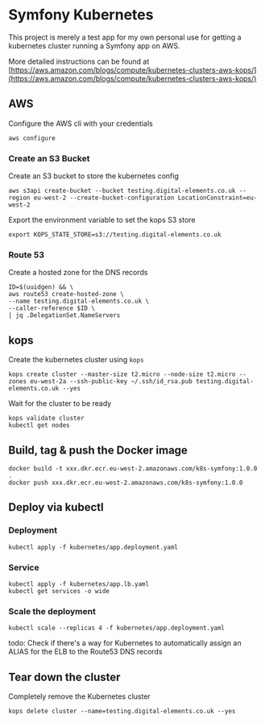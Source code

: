 # Symfony Kubernetes

This project is merely a test app for my own personal use for getting a kubernetes cluster running a Symfony app on AWS.

More detailed instructions can be found at [https://aws.amazon.com/blogs/compute/kubernetes-clusters-aws-kops/](https://aws.amazon.com/blogs/compute/kubernetes-clusters-aws-kops/)

## AWS

Configure the AWS cli with your credentials

```
aws configure
```

### Create an S3 Bucket

Create an S3 bucket to store the kubernetes config

```
aws s3api create-bucket --bucket testing.digital-elements.co.uk --region eu-west-2 --create-bucket-configuration LocationConstraint=eu-west-2
```
Export the environment variable to set the kops S3 store

```
export KOPS_STATE_STORE=s3://testing.digital-elements.co.uk
```

### Route 53

Create a hosted zone for the DNS records

```
ID=$(uuidgen) && \                                                                                        
aws route53 create-hosted-zone \
--name testing.digital-elements.co.uk \
--caller-reference $ID \
| jq .DelegationSet.NameServers
```

## kops

Create the kubernetes cluster using `kops`

```
kops create cluster --master-size t2.micro --node-size t2.micro --zones eu-west-2a --ssh-public-key ~/.ssh/id_rsa.pub testing.digital-elements.co.uk --yes
```

Wait for the cluster to be ready

```
kops validate cluster
kubectl get nodes
```

## Build, tag & push the Docker image

```
docker build -t xxx.dkr.ecr.eu-west-2.amazonaws.com/k8s-symfony:1.0.0 .
docker push xxx.dkr.ecr.eu-west-2.amazonaws.com/k8s-symfony:1.0.0
```

## Deploy via kubectl

### Deployment

```
kubectl apply -f kubernetes/app.deployment.yaml
```

### Service

```
kubectl apply -f kubernetes/app.lb.yaml
kubectl get services -o wide
```

### Scale the deployment

```
kubectl scale --replicas 4 -f kubernetes/app.deployment.yaml
```

todo: Check if there's a way for Kubernetes to automatically assign an ALIAS for the ELB to the Route53 DNS records

## Tear down the cluster

Completely remove the Kubernetes cluster

```
kops delete cluster --name=testing.digital-elements.co.uk --yes
```